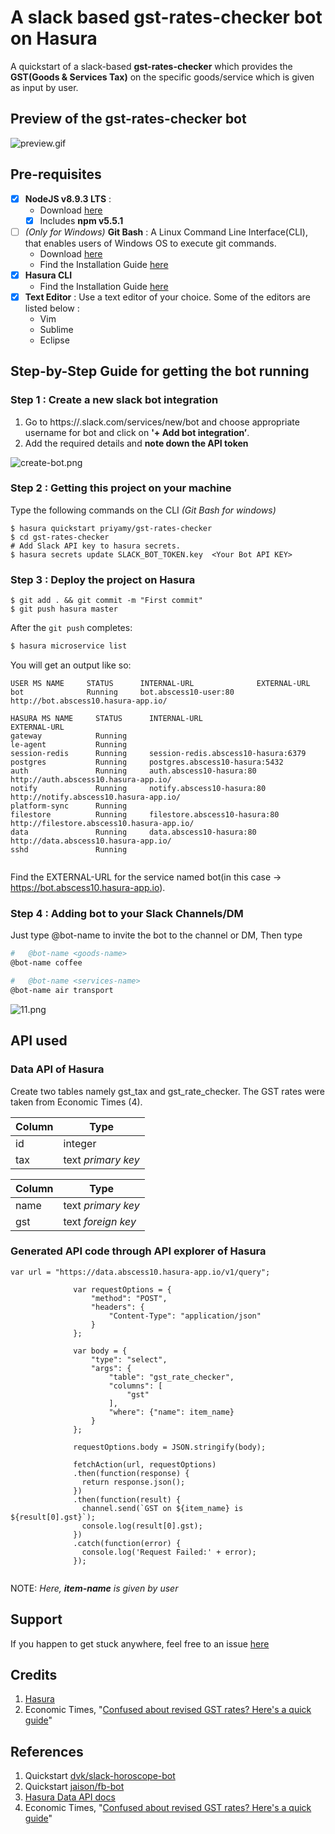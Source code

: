 # A slack based gst-rates-checker bot on Hasura

A quickstart of a slack-based **gst-rates-checker** which provides the **GST(Goods & Services Tax)** on the specific goods/service which is given as input by user.

## Preview of the gst-rates-checker bot
 ![preview.gif](https://filestore.hasura.io/v1/file/9ea38761-f796-4259-b650-97ee8c838ba5)

## Pre-requisites
- [X] **NodeJS v8.9.3 LTS** :    
   - Download [here](https://nodejs.org/en/download/)
   - [X] Includes **npm v5.5.1**
- [ ] *(Only for Windows)* **Git Bash** : A Linux Command Line Interface(CLI), that enables users of Windows OS to execute git commands.
   - Download [here](https://git-scm.com/download/win)
   - Find the Installation Guide [here](https://git-scm.com/book/en/v2/Getting-Started-Installing-Git)
- [X] **Hasura CLI**
   - Find the Installation Guide [here](https://docs.hasura.io/0.15/manual/install-hasura-cli.html)
- [X] **Text Editor** : Use a text editor of your choice. Some of the editors are listed below :
   - Vim
   - Sublime
   - Eclipse


## Step-by-Step Guide for getting the bot running

### Step 1 : Create a new slack bot integration
1. Go to https://<your-slack-workspace>.slack.com/services/new/bot and choose appropriate username for bot and click on **'+ Add bot integration’**.
2. Add the required details and **note down the API token**

 ![create-bot.png](https://filestore.hasura.io/v1/file/f9a87322-e6d1-41fd-a9d7-20459ee031e7)


### Step 2 : Getting this project on your machine
Type the following commands on the CLI *(Git Bash for windows)*
```
$ hasura quickstart priyamy/gst-rates-checker
$ cd gst-rates-checker
# Add Slack API key to hasura secrets. 
$ hasura secrets update SLACK_BOT_TOKEN.key  <Your Bot API KEY>
```

### Step 3 : Deploy the project on Hasura
```
$ git add . && git commit -m "First commit"
$ git push hasura master
```

After the `git push` completes:

```sh
$ hasura microservice list
```

You will get an output like so:
```
USER MS NAME     STATUS      INTERNAL-URL              EXTERNAL-URL
bot              Running     bot.abscess10-user:80     http://bot.abscess10.hasura-app.io/

HASURA MS NAME     STATUS      INTERNAL-URL                            EXTERNAL-URL
gateway            Running
le-agent           Running
session-redis      Running     session-redis.abscess10-hasura:6379
postgres           Running     postgres.abscess10-hasura:5432
auth               Running     auth.abscess10-hasura:80                http://auth.abscess10.hasura-app.io/
notify             Running     notify.abscess10-hasura:80              http://notify.abscess10.hasura-app.io/
platform-sync      Running
filestore          Running     filestore.abscess10-hasura:80           http://filestore.abscess10.hasura-app.io/
data               Running     data.abscess10-hasura:80                http://data.abscess10.hasura-app.io/
sshd               Running


```
Find the EXTERNAL-URL for the service named bot(in this case -> https://bot.abscess10.hasura-app.io).


### Step 4 : Adding bot to your Slack Channels/DM
Just type @bot-name to invite the bot to the channel or DM,
Then type
```sh
#   @bot-name <goods-name>
@bot-name coffee

#   @bot-name <services-name>
@bot-name air transport
```
 ![11.png](https://filestore.hasura.io/v1/file/a54ff24f-7ac2-4131-9445-81d8b5c6aafd)
## API used

### Data API of Hasura
Create two tables namely gst_tax and gst_rate_checker. The GST rates were taken from Economic Times (4).

**Column**|**Type**
---|---
id|integer
tax|text *primary key*

**Column**|**Type**
---|---
name|text *primary key*
gst|text *foreign key*

### Generated API code through API explorer of Hasura
```
var url = "https://data.abscess10.hasura-app.io/v1/query";

              var requestOptions = {
                  "method": "POST",
                  "headers": {
                      "Content-Type": "application/json"
                  }
              };

              var body = {
                  "type": "select",
                  "args": {
                      "table": "gst_rate_checker",
                      "columns": [
                          "gst"
                      ],
                      "where": {"name": item_name}
                  }
              };

              requestOptions.body = JSON.stringify(body);

              fetchAction(url, requestOptions)
              .then(function(response) {
                return response.json();
              })
              .then(function(result) {
                channel.send(`GST on ${item_name} is ${result[0].gst}`);
                console.log(result[0].gst);
              })
              .catch(function(error) {
                console.log('Request Failed:' + error);
              });
      
```
NOTE:  *Here, **item-name** is given by user*



## Support

If you happen to get stuck anywhere, feel free to an issue [here](https://github.com/priyamy/gst-rates-checker)

## Credits
1. [Hasura](https://hasura.io/)
2. Economic Times, "[Confused about revised GST rates? Here's a quick guide](https://economictimes.indiatimes.com/news/economy/policy/a-quick-guide-to-india-gst-rates-in-2017/articleshow/58743715.cms)" 

## References
1. Quickstart [dvk/slack-horoscope-bot](https://hasura.io/hub/project/dvk/slack-horoscope-bot)
2. Quickstart [jaison/fb-bot](https://hasura.io/hub/project/jaison/fb-bot)
3. [Hasura Data API docs](https://docs.hasura.io/0.15/manual/data/index.html)
4. Economic Times, "[Confused about revised GST rates? Here's a quick guide](https://economictimes.indiatimes.com/news/economy/policy/a-quick-guide-to-india-gst-rates-in-2017/articleshow/58743715.cms)" 

